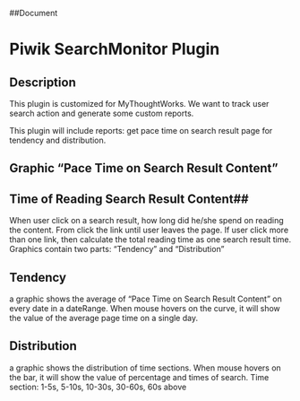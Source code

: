 ##Document
# Piwik SearchMonitor Plugin

## Description

This plugin is customized for MyThoughtWorks. We want to track user search action and generate some custom reports.

This plugin will include reports:
get pace time on search result page for tendency and distribution.


## Graphic “Pace Time on Search Result Content”

## Time of Reading Search Result Content##
When user click on a search result, how long did he/she spend on reading the content. From click the link until user leaves the page. If user click more than one link, then calculate the total reading time as one search result time.
Graphics contain two parts: “Tendency” and “Distribution”

## Tendency
a graphic shows the average of “Pace Time on Search Result Content” on every date in a dateRange. When mouse hovers on the curve, it will show the value of the average page time on a single day.

## Distribution
a graphic shows the distribution of time sections. When mouse hovers on the bar, it will show the value of percentage and times of search. Time section: 1-5s, 5-10s, 10-30s, 30-60s, 60s above
